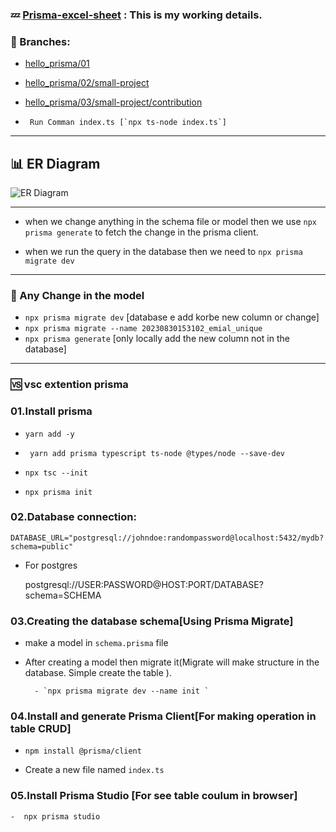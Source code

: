 ###    💤 [Prisma-excel-sheet](https://docs.google.com/spreadsheets/d/1MBXwR8tweXomw-iDjiiWFAZovhVCEC7w_asXQzT0pYE/edit#gid=475011444) : This is my working details.

### 🪸 Branches:

-    [hello_prisma/01](https://github.com/bappasahabapi/prisma-starter/tree/hello_prisma/01)
-    [hello_prisma/02/small-project](https://github.com/bappasahabapi/prisma-starter/tree/hello_prisma/02/small-project)
-    [hello_prisma/03/small-project/contribution](https://github.com/bappasahabapi/prisma-starter/tree/hello_prisma/03/small-project/contribution)

-      Run Comman index.ts [`npx ts-node index.ts`]
---
## 📊 ER Diagram
<img src="https://i.ibb.co/QjjrGmh/er-diagram.png" alt="ER Diagram"></img>

---

-    when we change anything in the schema file or model
    then we use  `npx prisma generate` to fetch the change in the  prisma client.

-    when we run the query in the database then we need to
`npx prisma migrate dev`

---

###  🚎 Any Change in the model
-    `npx prisma migrate dev` [database e add korbe  new column or change]
-    `npx prisma migrate --name 20230830153102_emial_unique`
-    `npx prisma generate`  [only locally add the new column not in the database]

---
### 🆚 vsc extention prisma
### 01.Install prisma

-    `yarn add -y`

-   ` yarn add prisma typescript ts-node @types/node --save-dev`

- `npx tsc --init`

-    `npx prisma init`

### 02.Database connection:

`DATABASE_URL="postgresql://johndoe:randompassword@localhost:5432/mydb?schema=public"`

- For postgres
    
    postgresql://USER:PASSWORD@HOST:PORT/DATABASE?schema=SCHEMA

###  03.Creating the database schema[Using Prisma Migrate]

- make a model in `schema.prisma` file
- After creating a model then migrate it(Migrate will make structure in the database. Simple create the table ).
        
        - `npx prisma migrate dev --name init `

###  04.Install and generate Prisma Client[For making operation in table CRUD]

- `npm install @prisma/client`

- Create a new file named `index.ts `


### 05.Install Prisma Studio [For see table coulum in browser]
    -  npx prisma studio


